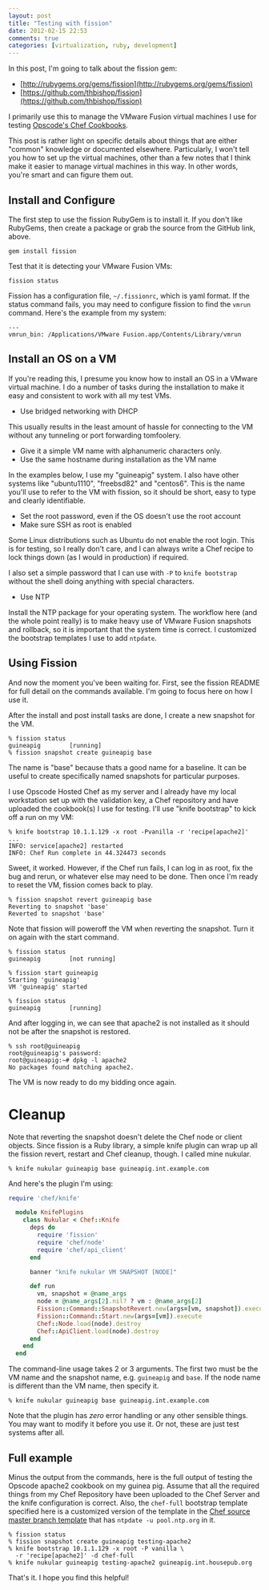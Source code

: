 ```yaml
---
layout: post
title: "Testing with fission"
date: 2012-02-15 22:53
comments: true
categories: [virtualization, ruby, development]
---
```


In this post, I'm going to talk about the fission gem:

* [http://rubygems.org/gems/fission](http://rubygems.org/gems/fission)
* [https://github.com/thbishop/fission](https://github.com/thbishop/fission)

I primarily use this to manage the VMware Fusion virtual machines I
use for testing [Opscode's Chef Cookbooks](http://community.opscode.com/users/opscode).

This post is rather light on specific details about things that are
either "common" knowledge or documented elsewhere. Particularly, I
won't tell you how to set up the virtual machines, other than a few
notes that I think make it easier to manage virtual machines in this
way. In other words, you're smart and can figure them out.

## Install and Configure

The first step to use the fission RubyGem is to install it. If you
don't like RubyGems, then create a package or grab the source from the
GitHub link, above.

    gem install fission

Test that it is detecting your VMware Fusion VMs:

    fission status

Fission has a configuration file, `~/.fissionrc`, which is yaml
format. If the status command fails, you may need to configure fission
to find the `vmrun` command. Here's the example from my system:

    ---
    vmrun_bin: /Applications/VMware Fusion.app/Contents/Library/vmrun

## Install an OS on a VM

If you're reading this, I presume you know how to install an OS in a
VMware virtual machine. I do a number of tasks during the installation
to make it easy and consistent to work with all my test VMs.

* Use bridged networking with DHCP

This usually results in the least amount of hassle for connecting to
the VM without any tunneling or port forwarding tomfoolery.

* Give it a simple VM name with alphanumeric characters only.
* Use the same hostname during installation as the VM name

In the examples below, I use my "guineapig" system. I also have other
systems like "ubuntu1110", "freebsd82" and "centos6". This is the name
you'll use to refer to the VM with fission, so it should be short,
easy to type and clearly identifiable.

* Set the root password, even if the OS doesn't use the root account
* Make sure SSH as root is enabled

Some Linux distributions such as Ubuntu do not enable the root login.
This is for testing, so I really don't care, and I can always write a
Chef recipe to lock things down (as I would in production) if
required.

I also set a simple password that I can use with `-P` to `knife
bootstrap` without the shell doing anything with special characters.

* Use NTP

Install the NTP package for your operating system. The workflow here
(and the whole point really) is to make heavy use of VMware Fusion
snapshots and rollback, so it is important that the system time is
correct. I customized the bootstrap templates I use to add `ntpdate`.

## Using Fission

And now the moment you've been waiting for. First, see the fission
README for full detail on the commands available. I'm going to focus
here on how I use it.

After the install and post install tasks are done, I create a
new snapshot for the VM.

    % fission status
    guineapig        [running]
    % fission snapshot create guineapig base

The name is "base" because thats a good name for a baseline. It can be
useful to create specifically named snapshots for particular purposes.

I use Opscode Hosted Chef as my server and I already have my local
workstation set up with the validation key, a Chef repository and have
uploaded the cookbook(s) I use for testing. I'll use "knife
bootstrap" to kick off a run on my VM:

    % knife bootstrap 10.1.1.129 -x root -Pvanilla -r 'recipe[apache2]'
    ...
    INFO: service[apache2] restarted
    INFO: Chef Run complete in 44.324473 seconds

Sweet, it worked. However, if the Chef run fails, I can log in as
root, fix the bug and rerun, or whatever else may need to be done.
Then once I'm ready to reset the VM, fission comes back to play.

    % fission snapshot revert guineapig base
    Reverting to snapshot 'base'
    Reverted to snapshot 'base'

Note that fission will poweroff the VM when reverting the snapshot.
Turn it on again with the start command.

    % fission status
    guineapig        [not running]

    % fission start guineapig
    Starting 'guineapig'
    VM 'guineapig' started

    % fission status
    guineapig        [running]

And after logging in, we can see that apache2 is not installed as it
should not be after the snapshot is restored.

    % ssh root@guineapig
    root@guineapig's password:
    root@guineapig:~# dpkg -l apache2
    No packages found matching apache2.

The VM is now ready to do my bidding once again.

# Cleanup

Note that reverting the snapshot doesn't delete the Chef node or
client objects. Since fission is a Ruby library, a simple knife plugin
can wrap up all the fission revert, restart and Chef cleanup, though.
I called mine nukular.

    % knife nukular guineapig base guineapig.int.example.com

And here's the plugin I'm using:

```ruby
require 'chef/knife'

  module KnifePlugins
    class Nukular < Chef::Knife
      deps do
        require 'fission'
        require 'chef/node'
        require 'chef/api_client'
      end

      banner "knife nukular VM SNAPSHOT [NODE]"

      def run
        vm, snapshot = @name_args
        node = @name_args[2].nil? ? vm : @name_args[2]
        Fission::Command::SnapshotRevert.new(args=[vm, snapshot]).execute
        Fission::Command::Start.new(args=[vm]).execute
        Chef::Node.load(node).destroy
        Chef::ApiClient.load(node).destroy
      end
    end
  end
```

The command-line usage takes 2 or 3 arguments. The first two must be
the VM name and the snapshot name, e.g. `guineapig` and `base`. If the
node name is different than the VM name, then specify it.

    % knife nukular guineapig base guineapig.int.example.com

Note that the plugin has *zero* error handling or any other sensible
things. You may want to modify it before you use it. Or not, these are
just test systems after all.

## Full example

Minus the output from the commands, here is the full output of testing
the Opscode apache2 cookbook on my guinea pig. Assume that all the
required things from my Chef Repository have been uploaded to the Chef
Server and the knife configuration is correct. Also, the `chef-full`
bootstrap template specified here is a customized version of the
template in the
[Chef source master branch template](https://github.com/opscode/chef/blob/master/chef/lib/chef/knife/bootstrap/chef-full.erb)
that has `ntpdate -u pool.ntp.org` in it.

```
% fission status
% fission snapshot create guineapig testing-apache2
% knife bootstrap 10.1.1.129 -x root -P vanilla \
  -r 'recipe[apache2]' -d chef-full
% knife nukular guineapig testing-apache2 guineapig.int.housepub.org
```

That's it. I hope you find this helpful!
